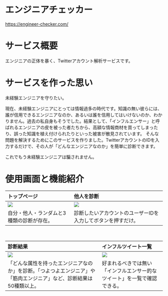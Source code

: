# エンジニアチェッカー
https://engineer-checker.com/

# サービス概要
エンジニアの正体を暴く、Twitterアカウント解析サービスです。

# サービスを作った思い
未経験エンジニアを守りたい。

現在、未経験エンジニアにとっては情報過多の時代です。知識の無い彼らには、誰が信用できるエンジニアなのか、あるいは誰を信用してはいけないのか、わかりません。過去の私自身もそうでした。結果として、「インフルエンサー」と呼ばれるエンジニアの皮を被った者たちから、高額な情報商材を買ってしまったり、誤った知識を植え付けられたりといった被害が散見されています。
そんな問題を解決するためにこのサービスを作りました。TwitterアカウントのIDを入力するだけで、その人が「どんなエンジニアなのか」を簡単に診断できます。

これでもう未経験エンジニアは騙されません。

# 使用画面と機能紹介
| トップページ                                                         | 他人を診断                                                                                               |
| :------------------------------------------------------------------- | :----------------------------------------------------------------------------------------------------- |
| <img src="https://user-images.githubusercontent.com/64736212/97548821-f8277100-1a12-11eb-8f8b-fac47a16065c.png"> | <img src="https://user-images.githubusercontent.com/64736212/97551842-d4fec080-1a16-11eb-8682-cee88583e07c.png">                                   |
| 自分・他人・ランダムと3種類の診断が存在。              | 診断したいアカウントのユーザーIDを入力してボタンを押すだけ。 |

<br>

| 診断結果                                                                                                                 | インフルツイート一覧                                                                                                        |
| :------------------------------------------------------------------------------------------------------------------------- | :-------------------------------------------------------------------------------------------------------------------------- |
| <img src="https://user-images.githubusercontent.com/64736212/97551836-d334fd00-1a16-11eb-8da9-4de2816dbb10.png">                                                       | <img src="https://user-images.githubusercontent.com/64736212/97551831-d0d2a300-1a16-11eb-863b-973036d85c50.png">                                                        |
| 「どんな属性を持ったエンジニアなのか」を診断。「つよつよエンジニア」や「筋肉エンジニア」など、診断結果は50種類以上。 | 好まれるべきでは無い「インフルエンサー的なツイート」を一覧で確認できる。 |

<br>
